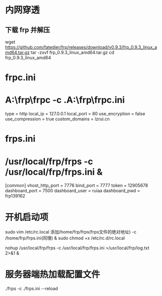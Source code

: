 ﻿#   内网穿透

##  下载 frp 并解压
wget https://github.com/fatedier/frp/releases/download/v0.9.3/frp_0.9.3_linux_amd64.tar.gz
tar -zxvf frp_0.9.3_linux_amd64.tar.gz
cd frp_0.9.3_linux_amd64

#   frpc.ini
# A:\frp\frpc -c .A:\frp\frpc.ini
type = http
local_ip = 127.0.0.1
local_port = 80
use_encryption = false
use_compression = true
custom_domains = lzrui.cn

#   frps.ini
# /usr/local/frp/frps -c /usr/local/frp/frps.ini &
[common]
vhost_http_port = 7776
bind_port = 7777
token = 12905678
dashboard_port = 7500
dashboard_user = ruiaa
dashboard_pwd = frp139162


#   开机启动项
sudo vim /etc/rc.local
添加/home/frp/frps(frps文件的绝对地址) -c /home/frp/frps.ini(同理) &
sudo chmod +x /etc/rc.d/rc.local

nohup /usr/local/frp/frps -c /usr/local/frp/frps.ini >/usr/local/frp/log.txt 2>&1 &

#   服务器端热加载配置文件
./frps -c ./frps.ini --reload




